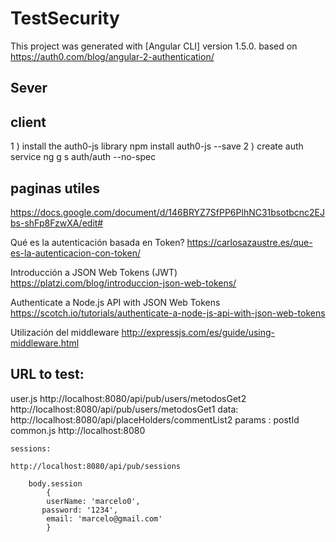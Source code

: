 # TestSecurity

This project was generated with [Angular CLI] version 1.5.0.
based on 
https://auth0.com/blog/angular-2-authentication/

## Sever

## client
1 )  install the auth0-js library
    npm install auth0-js --save
2 ) create auth service
    ng g s auth/auth --no-spec

    
## paginas utiles

https://docs.google.com/document/d/146BRYZ7SfPP6PlhNC31bsotbcnc2EJbs-shFp8FzwXA/edit#


Qué es la autenticación basada en Token?
https://carlosazaustre.es/que-es-la-autenticacion-con-token/

Introducción a JSON Web Tokens (JWT)
https://platzi.com/blog/introduccion-json-web-tokens/

Authenticate a Node.js API with JSON Web Tokens
https://scotch.io/tutorials/authenticate-a-node-js-api-with-json-web-tokens


Utilización del middleware
http://expressjs.com/es/guide/using-middleware.html

## URL to test:

user.js
		http://localhost:8080/api/pub/users/metodosGet2
		http://localhost:8080/api/pub/users/metodosGet1 
data:
    http://localhost:8080/api/placeHolders/commentList2
    params : 
        postId
common.js
	http://localhost:8080
	
	
	sessions:
	
	http://localhost:8080/api/pub/sessions
	
		body.session 
			{
            userName: 'marcelo0',
           password: '1234',
            email: 'marcelo@gmail.com'
			}





